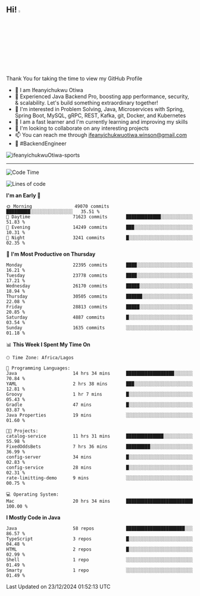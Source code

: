 <!-- BLOG-POST-LIST:START --><!-- BLOG-POST-LIST:END -->

## Hi! <img src="https://media.giphy.com/media/hvRJCLFzcasrR4ia7z/giphy.gif" width="4%"> 

Thank You for taking the time to view my GitHub Profile

- 👋 I am Ifeanyichukwu Otiwa
- 🚀 Experienced Java Backend Pro, boosting app performance, security, & scalability. Let's build something extraordinary together!
- 👀 I'm interested in Problem Solving, Java, Microservices with Spring, Spring Boot, MySQL, gRPC, REST, Kafka, git, Docker, and Kubernetes
- 🌱 I am a fast learner and I'm currently learning and improving my skills
- 💞️ I'm looking to collaborate on any interesting projects
- 📫 You can reach me through ifeanyichukwuotiwa.winson@gmail.com
- 🚀 #BackendEngineer

<p align="left" marginTop="10px"> <img src="https://komarev.com/ghpvc/?username=ifeanyichukwuOtiwa-sports&label=Profile%20views&color=0e75b6&style=for-the-badge" alt="ifeanyichukwuOtiwa-sports" /> </p>

***

<!--START_SECTION:waka-->
![Code Time](http://img.shields.io/badge/Code%20Time-3%2C246%20hrs%204%20mins-blue)

![Lines of code](https://img.shields.io/badge/From%20Hello%20World%20I%27ve%20Written-34.2%20million%20lines%20of%20code-blue)

**I'm an Early 🐤** 

```text
🌞 Morning                49070 commits       █████████░░░░░░░░░░░░░░░░   35.51 % 
🌆 Daytime                71623 commits       █████████████░░░░░░░░░░░░   51.83 % 
🌃 Evening                14249 commits       ███░░░░░░░░░░░░░░░░░░░░░░   10.31 % 
🌙 Night                  3241 commits        █░░░░░░░░░░░░░░░░░░░░░░░░   02.35 % 
```
📅 **I'm Most Productive on Thursday** 

```text
Monday                   22395 commits       ████░░░░░░░░░░░░░░░░░░░░░   16.21 % 
Tuesday                  23778 commits       ████░░░░░░░░░░░░░░░░░░░░░   17.21 % 
Wednesday                26170 commits       █████░░░░░░░░░░░░░░░░░░░░   18.94 % 
Thursday                 30505 commits       ██████░░░░░░░░░░░░░░░░░░░   22.08 % 
Friday                   28813 commits       █████░░░░░░░░░░░░░░░░░░░░   20.85 % 
Saturday                 4887 commits        █░░░░░░░░░░░░░░░░░░░░░░░░   03.54 % 
Sunday                   1635 commits        ░░░░░░░░░░░░░░░░░░░░░░░░░   01.18 % 
```


📊 **This Week I Spent My Time On** 

```text
🕑︎ Time Zone: Africa/Lagos

💬 Programming Languages: 
Java                     14 hrs 34 mins      ██████████████████░░░░░░░   70.84 % 
YAML                     2 hrs 38 mins       ███░░░░░░░░░░░░░░░░░░░░░░   12.81 % 
Groovy                   1 hr 7 mins         █░░░░░░░░░░░░░░░░░░░░░░░░   05.43 % 
Gradle                   47 mins             █░░░░░░░░░░░░░░░░░░░░░░░░   03.87 % 
Java Properties          19 mins             ░░░░░░░░░░░░░░░░░░░░░░░░░   01.60 % 

🐱‍💻 Projects: 
catalog-service          11 hrs 31 mins      ██████████████░░░░░░░░░░░   55.98 % 
FixedOddsBets            7 hrs 36 mins       █████████░░░░░░░░░░░░░░░░   36.99 % 
config-server            34 mins             █░░░░░░░░░░░░░░░░░░░░░░░░   02.83 % 
config-service           28 mins             █░░░░░░░░░░░░░░░░░░░░░░░░   02.31 % 
rate-limitting-demo      9 mins              ░░░░░░░░░░░░░░░░░░░░░░░░░   00.75 % 

💻 Operating System: 
Mac                      20 hrs 34 mins      █████████████████████████   100.00 % 
```

**I Mostly Code in Java** 

```text
Java                     58 repos            ██████████████████████░░░   86.57 % 
TypeScript               3 repos             █░░░░░░░░░░░░░░░░░░░░░░░░   04.48 % 
HTML                     2 repos             █░░░░░░░░░░░░░░░░░░░░░░░░   02.99 % 
Shell                    1 repo              ░░░░░░░░░░░░░░░░░░░░░░░░░   01.49 % 
Smarty                   1 repo              ░░░░░░░░░░░░░░░░░░░░░░░░░   01.49 % 
```




 Last Updated on 23/12/2024 01:52:13 UTC
<!--END_SECTION:waka-->

<!--
<p align="center">
![trophy](https://github-profile-trophy.vercel.app/?username=ifeanyichukwuOtiwa-sports&theme=onedark) (https://github.com/ryo-ma/github-profile-trophy)
</p>
-->

<!---
ifeanyi-otiwa/ifeanyi-otiwa is a ✨ special ✨ repository because its `README.md` (this file) appears on your GitHub profile.
You can click the Preview link to take a look at your changes.
--->

